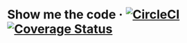 # Show me the code &middot; [![CircleCI](https://circleci.com/gh/gabrielferreiraa/showmethecode-web/tree/master.svg?style=shield&circle-token=:circle-token)](https://circleci.com/gh/gabrielferreiraa/showmethecode-web/tree/master) [![Coverage Status](https://coveralls.io/repos/github/gabrielferreiraa/showmethecode-web/badge.svg?branch=master)](https://coveralls.io/github/gabrielferreiraa/showmethecode-web?branch=master)
